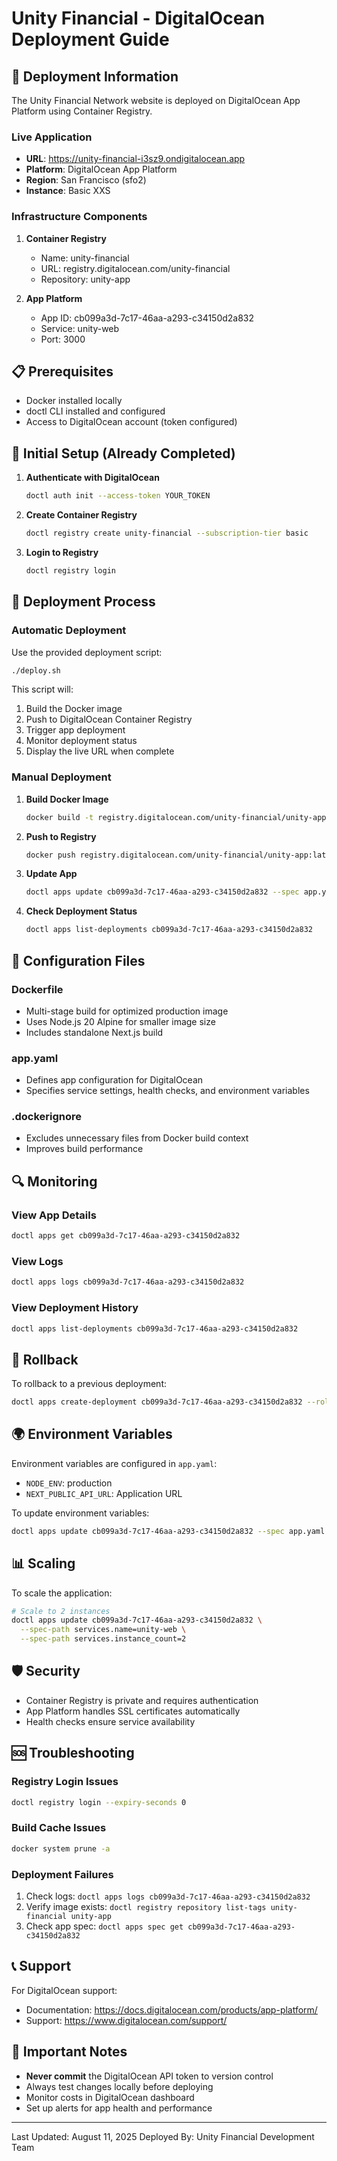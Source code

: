 # Unity Financial - DigitalOcean Deployment Guide

## 🚀 Deployment Information

The Unity Financial Network website is deployed on DigitalOcean App Platform using Container Registry.

### Live Application
- **URL**: https://unity-financial-i3sz9.ondigitalocean.app
- **Platform**: DigitalOcean App Platform
- **Region**: San Francisco (sfo2)
- **Instance**: Basic XXS

### Infrastructure Components

1. **Container Registry**
   - Name: unity-financial
   - URL: registry.digitalocean.com/unity-financial
   - Repository: unity-app

2. **App Platform**
   - App ID: cb099a3d-7c17-46aa-a293-c34150d2a832
   - Service: unity-web
   - Port: 3000

## 📋 Prerequisites

- Docker installed locally
- doctl CLI installed and configured
- Access to DigitalOcean account (token configured)

## 🔧 Initial Setup (Already Completed)

1. **Authenticate with DigitalOcean**
   ```bash
   doctl auth init --access-token YOUR_TOKEN
   ```

2. **Create Container Registry**
   ```bash
   doctl registry create unity-financial --subscription-tier basic
   ```

3. **Login to Registry**
   ```bash
   doctl registry login
   ```

## 🔄 Deployment Process

### Automatic Deployment

Use the provided deployment script:

```bash
./deploy.sh
```

This script will:
1. Build the Docker image
2. Push to DigitalOcean Container Registry
3. Trigger app deployment
4. Monitor deployment status
5. Display the live URL when complete

### Manual Deployment

1. **Build Docker Image**
   ```bash
   docker build -t registry.digitalocean.com/unity-financial/unity-app:latest .
   ```

2. **Push to Registry**
   ```bash
   docker push registry.digitalocean.com/unity-financial/unity-app:latest
   ```

3. **Update App**
   ```bash
   doctl apps update cb099a3d-7c17-46aa-a293-c34150d2a832 --spec app.yaml
   ```

4. **Check Deployment Status**
   ```bash
   doctl apps list-deployments cb099a3d-7c17-46aa-a293-c34150d2a832
   ```

## 📝 Configuration Files

### Dockerfile
- Multi-stage build for optimized production image
- Uses Node.js 20 Alpine for smaller image size
- Includes standalone Next.js build

### app.yaml
- Defines app configuration for DigitalOcean
- Specifies service settings, health checks, and environment variables

### .dockerignore
- Excludes unnecessary files from Docker build context
- Improves build performance

## 🔍 Monitoring

### View App Details
```bash
doctl apps get cb099a3d-7c17-46aa-a293-c34150d2a832
```

### View Logs
```bash
doctl apps logs cb099a3d-7c17-46aa-a293-c34150d2a832
```

### View Deployment History
```bash
doctl apps list-deployments cb099a3d-7c17-46aa-a293-c34150d2a832
```

## 🔄 Rollback

To rollback to a previous deployment:

```bash
doctl apps create-deployment cb099a3d-7c17-46aa-a293-c34150d2a832 --rollback DEPLOYMENT_ID
```

## 🌍 Environment Variables

Environment variables are configured in `app.yaml`:
- `NODE_ENV`: production
- `NEXT_PUBLIC_API_URL`: Application URL

To update environment variables:
```bash
doctl apps update cb099a3d-7c17-46aa-a293-c34150d2a832 --spec app.yaml
```

## 📊 Scaling

To scale the application:

```bash
# Scale to 2 instances
doctl apps update cb099a3d-7c17-46aa-a293-c34150d2a832 \
  --spec-path services.name=unity-web \
  --spec-path services.instance_count=2
```

## 🛡️ Security

- Container Registry is private and requires authentication
- App Platform handles SSL certificates automatically
- Health checks ensure service availability

## 🆘 Troubleshooting

### Registry Login Issues
```bash
doctl registry login --expiry-seconds 0
```

### Build Cache Issues
```bash
docker system prune -a
```

### Deployment Failures
1. Check logs: `doctl apps logs cb099a3d-7c17-46aa-a293-c34150d2a832`
2. Verify image exists: `doctl registry repository list-tags unity-financial unity-app`
3. Check app spec: `doctl apps spec get cb099a3d-7c17-46aa-a293-c34150d2a832`

## 📞 Support

For DigitalOcean support:
- Documentation: https://docs.digitalocean.com/products/app-platform/
- Support: https://www.digitalocean.com/support/

## 🔑 Important Notes

- **Never commit** the DigitalOcean API token to version control
- Always test changes locally before deploying
- Monitor costs in DigitalOcean dashboard
- Set up alerts for app health and performance

---

Last Updated: August 11, 2025
Deployed By: Unity Financial Development Team